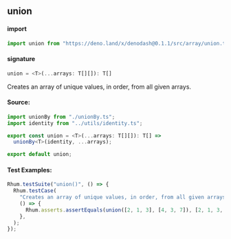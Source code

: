 ## union

#### import

```typescript
import union from "https://deno.land/x/denodash@0.1.1/src/array/union.ts";
```

#### signature

```typescript
union = <T>(...arrays: T[][]): T[]
```

Creates an array of unique values, in order, from all given arrays.

#### Source:

```typescript
import unionBy from "./unionBy.ts";
import identity from "../utils/identity.ts";

export const union = <T>(...arrays: T[][]): T[] =>
  unionBy<T>(identity, ...arrays);

export default union;
```

#### Test Examples:

```typescript
Rhum.testSuite("union()", () => {
  Rhum.testCase(
    "Creates an array of unique values, in order, from all given arrays",
    () => {
      Rhum.asserts.assertEquals(union([2, 1, 3], [4, 3, 7]), [2, 1, 3, 4, 7]);
    },
  );
});
```
